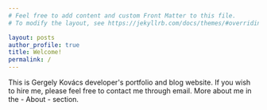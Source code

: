 ```yaml
---
# Feel free to add content and custom Front Matter to this file.
# To modify the layout, see https://jekyllrb.com/docs/themes/#overriding-theme-defaults

layout: posts
author_profile: true
title: Welcome!
permalink: /
---
```

<!-- ![Sunset](/assets/img/greg.jpg){:style="border-radius: 30px"} -->
<!-- Hello and Welcome!<br><br> -->
This is Gergely Kovács developer's portfolio and blog website. If you wish to hire me, please feel free to contact me through email. 
More about me in the - About - section. 

